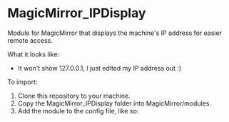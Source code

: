 # MagicMirror_IPDisplay
Module for MagicMirror that displays the machine's IP address for easier remote access.

What it looks like:
<pic>
* It won't show 127.0.0.1, I just edited my IP address out :)

To import:
1. Clone this repository to your machine.
2. Copy the MagicMirror_IPDisplay folder into MagicMirror/modules.
3. Add the module to the config file, like so:
<pic>
  
  
